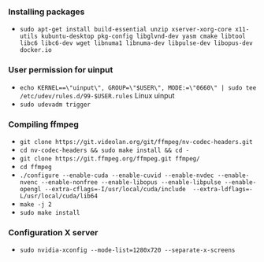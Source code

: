 ### Installing packages

- `sudo apt-get install build-essential unzip xserver-xorg-core x11-utils kubuntu-desktop pkg-config libglvnd-dev yasm cmake libtool libc6 libc6-dev wget libnuma1 libnuma-dev libpulse-dev libopus-dev docker.io`

### User permission for uinput

- `echo KERNEL==\"uinput\", GROUP=\"$USER\", MODE:=\"0660\" | sudo tee /etc/udev/rules.d/99-$USER.rules` Linux uinput
- `sudo udevadm trigger`

### Compiling ffmpeg

- `git clone https://git.videolan.org/git/ffmpeg/nv-codec-headers.git`
- `cd nv-codec-headers && sudo make install && cd -`
- `git clone https://git.ffmpeg.org/ffmpeg.git ffmpeg/`
- `cd ffmpeg`
- `./configure --enable-cuda --enable-cuvid --enable-nvdec --enable-nvenc --enable-nonfree --enable-libopus --enable-libpulse --enable-opengl --extra-cflags=-I/usr/local/cuda/include  --extra-ldflags=-L/usr/local/cuda/lib64`
- `make -j 2`
- `sudo make install`

### Configuration X server

- `sudo nvidia-xconfig --mode-list=1280x720 --separate-x-screens`
